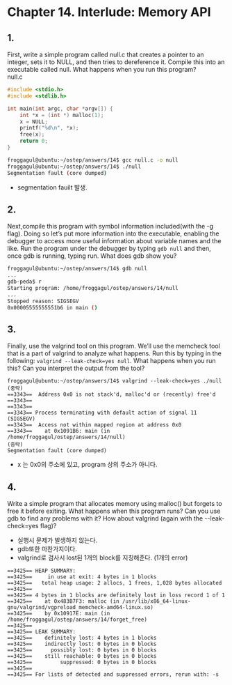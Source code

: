 # Chapter 14. Interlude: Memory API
## 1.
First, write a simple program called null.c that creates a pointer to an integer, sets it to NULL, and then tries to dereference it. Compile this into an executable called null. What happens when you run this program?  
null.c
```c++
#include <stdio.h>
#include <stdlib.h>

int main(int argc, char *argv[]) {
    int *x = (int *) malloc(1);
    x = NULL;
    printf("%d\n", *x);
    free(x);
    return 0;
}
```
```bash
froggagul@ubuntu:~/ostep/answers/14$ gcc null.c -o null
froggagul@ubuntu:~/ostep/answers/14$ ./null
Segmentation fault (core dumped)
```
* segmentation fauilt 발생.
## 2.
Next,compile this program with symbol information included(with the -g flag). Doing so let’s put more information into the executable, enabling the debugger to access more useful information about variable names and the like. Run the program under the debugger by typing `gdb null` and then, once gdb is running, typing run. What does gdb show you?
```bash
froggagul@ubuntu:~/ostep/answers/14$ gdb null
...
gdb-peda$ r
Starting program: /home/froggagul/ostep/answers/14/null 
...
Stopped reason: SIGSEGV
0x00005555555551b6 in main ()
```
## 3.
Finally, use the valgrind tool on this program. We’ll use the memcheck tool that is a part of valgrind to analyze what happens. Run this by typing in the following: `valgrind --leak-check=yes null`. What happens when you run this? Can you interpret the output from the tool?
```
froggagul@ubuntu:~/ostep/answers/14$ valgrind --leak-check=yes ./null
(중략)
==3343==  Address 0x0 is not stack'd, malloc'd or (recently) free'd
==3343== 
==3343== 
==3343== Process terminating with default action of signal 11 (SIGSEGV)
==3343==  Access not within mapped region at address 0x0
==3343==    at 0x1091B6: main (in /home/froggagul/ostep/answers/14/null)
(중략)
Segmentation fault (core dumped)
```
* x 는 0x0의 주소에 있고, program 상의 주소가 아니다.

## 4.
Write a simple program that allocates memory using malloc() but forgets to free it before exiting. What happens when this program runs? Can you use gdb to find any problems with it? How about valgrind (again with the --leak-check=yes flag)?
* 실행시 문제가 발생하지 않는다.
* gdb또한 마찬가지이다.
* valgrind로 검사시 lost된 1개의 block를 지칭해준다. (1개의 error)
```
==3425== HEAP SUMMARY:
==3425==     in use at exit: 4 bytes in 1 blocks
==3425==   total heap usage: 2 allocs, 1 frees, 1,028 bytes allocated
==3425== 
==3425== 4 bytes in 1 blocks are definitely lost in loss record 1 of 1
==3425==    at 0x483B7F3: malloc (in /usr/lib/x86_64-linux-gnu/valgrind/vgpreload_memcheck-amd64-linux.so)
==3425==    by 0x10917E: main (in /home/froggagul/ostep/answers/14/forget_free)
==3425== 
==3425== LEAK SUMMARY:
==3425==    definitely lost: 4 bytes in 1 blocks
==3425==    indirectly lost: 0 bytes in 0 blocks
==3425==      possibly lost: 0 bytes in 0 blocks
==3425==    still reachable: 0 bytes in 0 blocks
==3425==         suppressed: 0 bytes in 0 blocks
==3425== 
==3425== For lists of detected and suppressed errors, rerun with: -s
```
